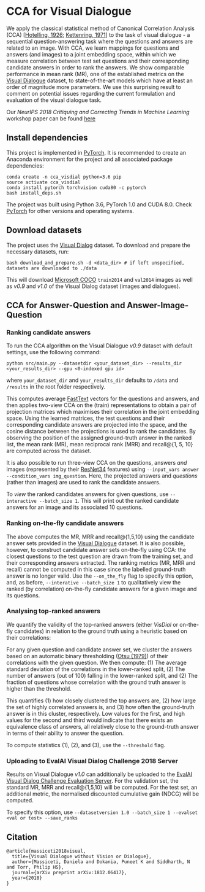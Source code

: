 # CCA for Visual Dialogue

We apply the classical statistical method of Canonical Correlation Analysis (CCA) [[Hotelling, 1926](https://academic.oup.com/biomet/article/28/3-4/321/220073); [Kettenring, 1971](https://www.jstor.org/stable/2334380?seq=1#metadata_info_tab_contents)] to the task of visual dialogue - a sequential question-answering task where the questions and
answers are related to an image. With CCA, we learn mappings for questions and answers (and images) to a joint embedding space, within which we measure correlation between test set questions and their corresponding candidate answers in order to rank the answers. We show comparable performance in mean rank (MR), one of the established metrics on the [Visual Dialogue](http://www.visualdialog.org) dataset, to state-of-the-art models which have at least an order of magnitude more parameters. We use this surprising result to comment on potential issues regarding the current formulation and evaluation of the visual dialogue task.

Our *NeurIPS 2018 Critiquing and Correcting Trends in Machine Learning* workshop paper can be found [here](http://arxiv.org/abs/1812.06417)

## Install dependencies

This project is implemented in [PyTorch](http://www.pytorch.org). It is recommended to create an Anaconda environment for the project and all associated package dependencies:
```
conda create -n cca_visdial python=3.6 pip
source activate cca_visdial
conda install pytorch torchvision cuda80 -c pytorch
bash install_deps.sh
```

The project was built using Python 3.6, PyTorch 1.0 and CUDA 8.0. Check [PyTorch](http://www.pytorch.org) for other versions and operating systems.

## Download datasets

The project uses the [Visual Dialog](http://www.visualdialog.org) dataset. To download and prepare the necessary datasets, run:
```
bash download_and_prepare.sh -d <data_dir> # if left unspecified, datasets are downloaded to ./data
```
This will download [Microsoft COCO](http://www.mscoco.org/dataset) `train2014` and `val2014` images as well as *v0.9* and *v1.0* of the Visual Dialog dataset (images and dialogues).

## CCA for Answer-Question and Answer-Image-Question

### Ranking candidate answers

To run the CCA algorithm on the Visual Dialogue *v0.9* dataset with default settings, use the following command:
```
python src/main.py --datasetdir <your_dataset_dir> --results_dir <your_results_dir> --gpu <0-indexed gpu id> 
```
where `your_dataset_dir` and `your_results_dir` defaults to `/data` and `/results` in the root folder respectively. 

This computes average [FastText](https://fasttext.cc) vectors for the questions and answers, and then applies two-view CCA on the (train) representations to obtain a pair of projection matrices which maximises their correlation in the joint embedding space. Using the learned matrices, the test questions and their corresponding candidate answers are projected into the space, and the cosine distance between the projections is used to rank the candidates. By observing the position of the assigned ground-truth answer in the ranked list, the mean rank (MR), mean reciprocal rank (MRR) and recall@{1, 5, 10} are computed across the dataset.

It is also possible to run three-view CCA on the questions, answers *and* images (represented by their [ResNet34](https://arxiv.org/abs/1512.03385) features) using `--input_vars answer --condition_vars img_question`. Here, the projected answers and *questions* (rather than images) are used to rank the candidate answers.

To *view* the ranked candidates answers for given questions, use `--interactive --batch_size 1`. This will print out the ranked candidate answers for an image and its
associated 10 questions.

### Ranking on-the-fly candidate answers

The above computes the MR, MRR and recall@{1,5,10} using the candidate answer sets provided in the [Visual Dialogue](http://www.visualdialog.org) dataset. It is also possible,
however, to construct candidate answer sets on-the-fly using CCA: the closest questions to the test question are drawn from the training set, and their corresponding answers
extracted. The ranking metrics (MR, MRR and recall) cannot be computed in this case since the labelled ground-truth answer is no longer valid. Use the `--on_the_fly`
flag to specify this option, and, as before, `--interative --batch_size 1` to qualitatively view the ranked (by correlation) on-the-fly candidate answers for a given image and its questions.

### Analysing top-ranked answers

We quantify the validity of the top-ranked answers (either *VisDial* or on-the-fly candidates) in relation to the ground truth using a heuristic based on their correlations:

For any given question and candidate answer set, we cluster the answers
based on an automatic binary thresholding ([Otsu (1979)](https://ieeexplore.ieee.org/document/4310076)) of their
correlations with the given question. We then compute:
(1) The average standard deviation of the correlations in the lower-ranked split,
(2) The number of answers (out of 100) falling in the lower-ranked split, and
(2) The fraction of questions whose correlation with the ground truth answer is higher than the threshold.

This quantifies (1) how closely clustered the top answers are, (2) how large the set of highly correlated answers is, and (3) how often the
ground-truth answer is in this cluster, respectively. Low values for the first, and high values for the second and third
would indicate that there exists an equivalence class of answers, all relatively close to the ground-truth
answer in terms of their ability to answer the question.

To compute statistics (1), (2), and (3), use the `--threshold` flag.

### Uploading to EvalAI Visual Dialog Challenge 2018 Server

Results on Visual Dialogue *v1.0* can additionally be uploaded to the [EvalAI Visual Dialog Challenge Evaluation Server](https://evalai.cloudcv.org/auth/login). For the validation set, the standard MR, MRR and
recall@{1,5,10} will be computed. For the test set, an additional metric, the normalised discounted cumulative gain (NDCG) will be computed. 

To specify this option, use `--datasetversion 1.0 --batch_size 1 --evalset <val or test> --save_ranks`

## Citation

```
@article{massiceti2018visual,
  title={Visual Dialogue without Vision or Dialogue},
  author={Massiceti, Daniela and Dokania, Puneet K and Siddharth, N and Torr, Philip HS},
  journal={arXiv preprint arXiv:1812.06417},
  year={2018}
}
```
